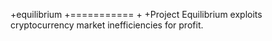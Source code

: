 +equilibrium
+===========
+
+Project Equilibrium exploits cryptocurrency market inefficiencies for profit.
